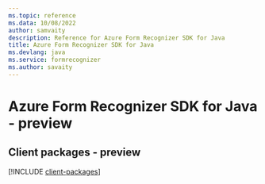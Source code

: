 ```yaml
---
ms.topic: reference
ms.data: 10/08/2022
author: samvaity
description: Reference for Azure Form Recognizer SDK for Java
title: Azure Form Recognizer SDK for Java
ms.devlang: java
ms.service: formrecognizer
ms.author: savaity
---
```

# Azure Form Recognizer SDK for Java - preview

## Client packages - preview
[!INCLUDE [client-packages](form-recognizer-client-index.md)]